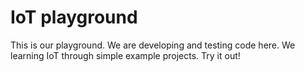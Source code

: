 # IoT playground

This is our playground. We are developing and testing code here. We learning IoT through simple example projects. Try it out!
